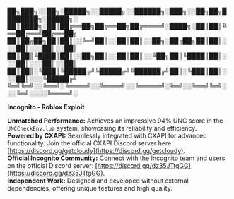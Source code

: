 
██╗███╗░░██╗░█████╗░░█████╗░░██████╗░███╗░░██╗██╗████████╗░█████╗░
██║████╗░██║██╔══██╗██╔══██╗██╔════╝░████╗░██║██║╚══██╔══╝██╔══██╗
██║██╔██╗██║██║░░╚═╝██║░░██║██║░░██╗░██╔██╗██║██║░░░██║░░░██║░░██║
██║██║╚████║██║░░██╗██║░░██║██║░░╚██╗██║╚████║██║░░░██║░░░██║░░██║
██║██║░╚███║╚█████╔╝╚█████╔╝╚██████╔╝██║░╚███║██║░░░██║░░░╚█████╔╝
╚═╝╚═╝░░╚══╝░╚════╝░░╚════╝░░╚═════╝░╚═╝░░╚══╝╚═╝░░░╚═╝░░░░╚════╝░

**Incognito - Roblox Exploit**  

**Unmatched Performance:** Achieves an impressive 94% UNC score in the `UNCCheckEnv.lua` system, showcasing its reliability and efficiency.  
**Powered by CXAPI:** Seamlessly integrated with CXAPI for advanced functionality. Join the official CXAPI Discord server here: [https://discord.gg/getcloudy](https://discord.gg/getcloudy).  
**Official Incognito Community:** Connect with the Incognito team and users on the official Discord server: [https://discord.gg/dz35JTtgGG](https://discord.gg/dz35JTtgGG).  
**Independent Work:** Designed and developed without external dependencies, offering unique features and high quality.  
